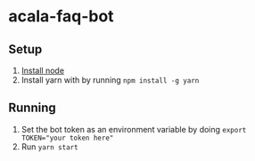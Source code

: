 # acala-faq-bot

## Setup
1) [Install node](https://nodejs.org/en/download/)
2) Install yarn with by running `npm install -g yarn`

## Running
1) Set the bot token as an environment variable by doing `export TOKEN="your token here"`
2) Run `yarn start`